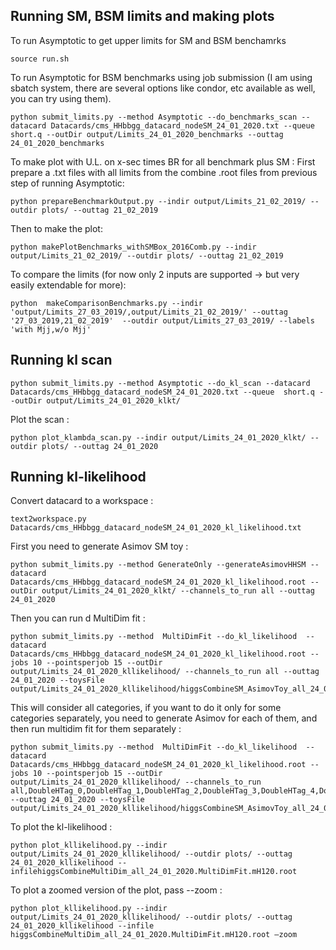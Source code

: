 ## Running SM, BSM limits and making plots ##

To run Asymptotic to get upper limits for SM and BSM benchamrks 
```
source run.sh
```

To run Asymptotic for BSM benchmarks using job submission (I am using sbatch system, there are several options like condor, etc available as well, you can try using them). 

```
python submit_limits.py --method Asymptotic --do_benchmarks_scan --datacard Datacards/cms_HHbbgg_datacard_nodeSM_24_01_2020.txt --queue  short.q --outDir output/Limits_24_01_2020_benchmarks --outtag 24_01_2020_benchmarks 
````

To make plot with U.L. on x-sec times BR for all benchmark plus SM :
First prepare a .txt files with all limits from the combine .root files from previous step of running Asymptotic:
```
python prepareBenchmarkOutput.py --indir output/Limits_21_02_2019/ --outdir plots/ --outtag 21_02_2019
```
Then to make the plot:
```
python makePlotBenchmarks_withSMBox_2016Comb.py --indir output/Limits_21_02_2019/ --outdir plots/ --outtag 21_02_2019
```

To compare the limits (for now only 2 inputs are supported -> but very easily extendable for more):
```
python  makeComparisonBenchmarks.py --indir 'output/Limits_27_03_2019/,output/Limits_21_02_2019/' --outtag '27_03_2019,21_02_2019'  --outdir output/Limits_27_03_2019/ --labels 'with Mjj,w/o Mjj'
```
## Running kl scan ##
```
python submit_limits.py --method Asymptotic --do_kl_scan --datacard Datacards/cms_HHbbgg_datacard_nodeSM_24_01_2020.txt --queue  short.q --outDir output/Limits_24_01_2020_klkt/
```
Plot the scan :  
```
python plot_klambda_scan.py --indir output/Limits_24_01_2020_klkt/ --outdir plots/ --outtag 24_01_2020
```

## Running kl-likelihood ##
Convert datacard to a workspace :
```
text2workspace.py Datacards/cms_HHbbgg_datacard_nodeSM_24_01_2020_kl_likelihood.txt
```

First you need to generate Asimov SM toy : 
```
python submit_limits.py --method GenerateOnly --generateAsimovHHSM --datacard Datacards/cms_HHbbgg_datacard_nodeSM_24_01_2020_kl_likelihood.root --outDir output/Limits_24_01_2020_klkt/ --channels_to_run all --outtag 24_01_2020 
```

Then you can run d MultiDim fit : 
```
python submit_limits.py --method  MultiDimFit --do_kl_likelihood  --datacard Datacards/cms_HHbbgg_datacard_nodeSM_24_01_2020_kl_likelihood.root --jobs 10 --pointsperjob 15 --outDir output/Limits_24_01_2020_kllikelihood/ --channels_to_run all --outtag 24_01_2020 --toysFile output/Limits_24_01_2020_kllikelihood/higgsCombineSM_AsimovToy_all_24_01_2020.GenerateOnly.mH120.123456.root
```

This will consider all categories, if you want to do it only for some categories separately, you need to generate Asimov for each of them, and then run multidim fit for them separately :
```
python submit_limits.py --method  MultiDimFit --do_kl_likelihood  --datacard Datacards/cms_HHbbgg_datacard_nodeSM_24_01_2020_kl_likelihood.root --jobs 10 --pointsperjob 15 --outDir output/Limits_24_01_2020_kllikelihood/ --channels_to_run all,DoubleHTag_0,DoubleHTag_1,DoubleHTag_2,DoubleHTag_3,DoubleHTag_4,DoubleHTag_5,DoubleHTag_6,DoubleHTag_7,DoubleHTag_8,DoubleHTag_9,DoubleHTag_10,DoubleHTag_11 --outtag 24_01_2020 --toysFile output/Limits_24_01_2020_kllikelihood/higgsCombineSM_AsimovToy_all_24_01_2020.GenerateOnly.mH120.123456.root
```
To plot the kl-likelihood :
```
python plot_kllikelihood.py --indir output/Limits_24_01_2020_kllikelihood/ --outdir plots/ --outtag 24_01_2020_kllikelihood --infilehiggsCombineMultiDim_all_24_01_2020.MultiDimFit.mH120.root
```
To plot a zoomed version of the plot, pass --zoom : 
```
python plot_kllikelihood.py --indir output/Limits_24_01_2020_kllikelihood/ --outdir plots/ --outtag 24_01_2020_kllikelihood --infile higgsCombineMultiDim_all_24_01_2020.MultiDimFit.mH120.root —zoom
```





